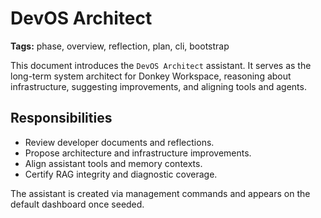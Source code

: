 # DevOS Architect

**Tags:** phase, overview, reflection, plan, cli, bootstrap

This document introduces the `DevOS Architect` assistant. It serves as the long-term system architect for Donkey Workspace, reasoning about infrastructure, suggesting improvements, and aligning tools and agents.

## Responsibilities
- Review developer documents and reflections.
- Propose architecture and infrastructure improvements.
- Align assistant tools and memory contexts.
- Certify RAG integrity and diagnostic coverage.

The assistant is created via management commands and appears on the default dashboard once seeded.
